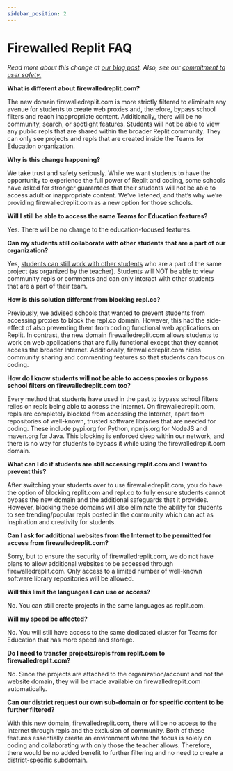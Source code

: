 ```yaml
---
sidebar_position: 2
---
```


# Firewalled Replit FAQ

_Read more about this change at [our blog post](https://blog.replit.com/computing-superpower-at-school). Also, see our [commitment to user safety.](https://docs.google.com/document/d/1rGjlPhRIFDYVkLkP_nO0Db6o1_9EmGvSnLt9cHacE5M/edit)_

**What is different about firewalledreplit.com?**

The new domain firewalledreplit.com is more strictly filtered to eliminate any avenue for students to create web proxies and, therefore, bypass school filters and reach inappropriate content. Additionally, there will be no community, search, or spotlight features. Students will not be able to view any public repls that are shared within the broader Replit community. They can only see projects and repls that are created inside the Teams for Education organization.

**Why is this change happening?**

We take trust and safety seriously. While we want students to have the opportunity to experience the full power of Replit and coding, some schools have asked for stronger guarantees that their students will not be able to access adult or inappropriate content. We’ve listened, and that’s why we’re providing firewalledreplit.com as a new option for those schools.

**Will I still be able to access the same Teams for Education features?**

Yes. There will be no change to the education-focused features.

**Can my students still collaborate with other students that are a part of our organization?**

Yes, [students can still work with other students](https://docs.replit.com/teams-edu/group-projects) who are a part of the same project (as organized by the teacher). Students will NOT be able to view community repls or comments and can only interact with other students that are a part of their team.

**How is this solution different from blocking repl.co?**

Previously, we advised schools that wanted to prevent students from accessing proxies to block the repl.co domain. However, this had the side-effect of also preventing them from coding functional web applications on Replit. In contrast, the new domain firewalledreplit.com allows students to work on web applications that are fully functional except that they cannot access the broader Internet. Additionally, firewalledreplit.com hides community sharing and commenting features so that students can focus on coding.

**How do I know students will not be able to access proxies or bypass school filters on firewalledreplit.com too?**

Every method that students have used in the past to bypass school filters relies on repls being able to access the Internet. On firewalledreplit.com, repls are completely blocked from accessing the Internet, apart from repositories of well-known, trusted software libraries that are needed for coding. These include pypi.org for Python, npmjs.org for NodeJS and maven.org for Java. This blocking is enforced deep within our network, and there is no way for students to bypass it while using the firewalledreplit.com domain.

**What can I do if students are still accessing replit.com and I want to prevent this?**

After switching your students over to use firewalledreplit.com, you do have the option of blocking replit.com and repl.co to fully ensure students cannot bypass the new domain and the additional safeguards that it provides. However, blocking these domains will also eliminate the ability for students to see trending/popular repls posted in the community which can act as inspiration and creativity for students.

**Can I ask for additional websites from the Internet to be permitted for access from firewalledreplit.com?**

Sorry, but to ensure the security of firewalledreplit.com, we do not have plans to allow additional websites to be accessed through firewalledreplit.com. Only access to a limited number of well-known software library repositories will be allowed.

**Will this limit the languages I can use or access?**

No. You can still create projects in the same languages as replit.com.

**Will my speed be affected?**

No. You will still have access to the same dedicated cluster for Teams for Education that has more speed and storage.

**Do I need to transfer projects/repls from replit.com to firewalledreplit.com?**

No. Since the projects are attached to the organization/account and not the website domain, they will be made available on firewalledreplit.com automatically. 

**Can our district request our own sub-domain or for specific content to be further filtered?**

With this new domain, firewalledreplit.com, there will be no access to the Internet through repls and the exclusion of community. Both of these features essentially create an environment where the focus is solely on coding and collaborating with only those the teacher allows. Therefore, there would be no added benefit to further filtering and no need to create a district-specific subdomain.
